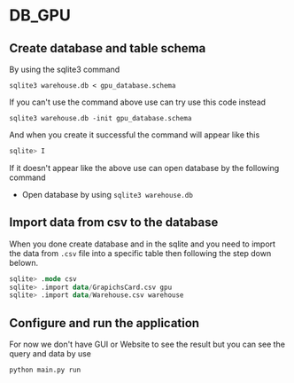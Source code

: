 # DB_GPU
## Create database and table schema
By using the sqlite3 command
``` 
sqlite3 warehouse.db < gpu_database.schema
```
If you can't use the command above use can try use this code instead
```
sqlite3 warehouse.db -init gpu_database.schema
```
And when you create it successful the command will appear like this
```sql
sqlite> I
```
If it doesn't appear like the above use can open database by the following command
* Open database by using ```sqlite3 warehouse.db```
## Import data from csv to the database
When you done create database and in the sqlite and you need to import the data from ```.csv``` file into a specific table then following the step down belown.
```sql
sqlite> .mode csv
sqlite> .import data/GrapichsCard.csv gpu
sqlite> .import data/Warehouse.csv warehouse
```
## Configure and run the application
For now we don't have GUI or Website to see the result but you can see the query and data by use
```
python main.py run
```
